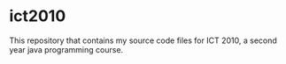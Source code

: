 # ict2010
This repository that contains my source code files for ICT 2010, a second year java programming course.
